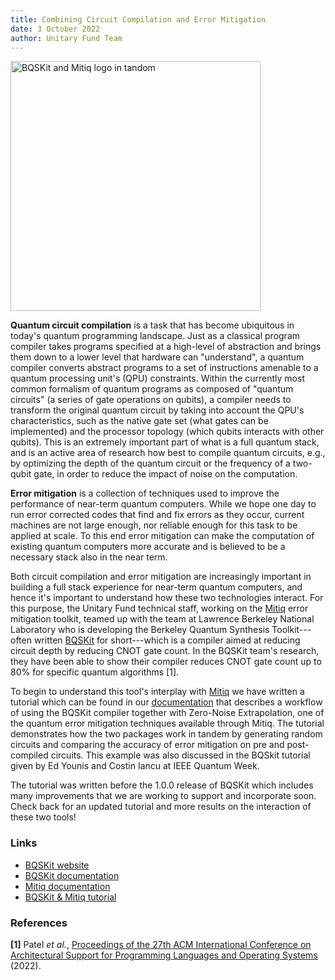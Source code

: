 ```yaml
---
title: Combining Circuit Compilation and Error Mitigation
date: 3 October 2022
author: Unitary Fund Team
---
```


<img src="../../images/bqskit.png" alt="BQSKit and Mitiq logo in tandom" width="400"/>

**Quantum circuit compilation** is a task that has become ubiquitous in today's quantum programming landscape.
Just as a classical program compiler takes programs specified at a high-level of abstraction and brings them down to a lower level that hardware can "understand", a quantum compiler converts abstract programs to a set of instructions amenable to a quantum processing unit's (QPU) constraints.
Within the currently most common formalism of quantum programs as composed of "quantum circuits" (a series of gate operations on qubits), a compiler needs to transform the original quantum circuit by taking into account the QPU's characteristics, such as the native gate set (what gates can be implemented) and the processor topology (which qubits interacts with other qubits).
This is an extremely important part of what is a full quantum stack, and is an active area of research how best to compile quantum circuits, e.g., by optimizing the depth of the quantum circuit or the frequency of a two-qubit gate, in order to reduce the impact of noise on the computation.

**Error mitigation** is a collection of techniques used to improve the performance of near-term quantum computers.
While we hope one day to run error corrected codes that find and fix errors as they occur, current machines are not large enough, nor reliable enough for this task to be applied at scale.
To this end error mitigation can make the computation of existing quantum computers more accurate and is believed to be a necessary stack also in the near term.

Both circuit compilation and error mitigation are increasingly important in building a full stack experience for near-term quantum computers, and hence it's important to understand how these two technologies interact.
For this purpose, the Unitary Fund technical staff, working on the [Mitiq](https://mitiq.readthedocs.io/en/latest/index.html) error mitigation toolkit, teamed up with the team at Lawrence Berkeley National Laboratory who is developing the Berkeley Quantum Synthesis Toolkit---often written [BQSKit](https://bqskit.lbl.gov/) for short---which is a compiler aimed at reducing circuit depth by reducing CNOT gate count.
In the BQSKit team's research, they have been able to show their compiler reduces CNOT gate count up to 80% for specific quantum algorithms [1].

To begin to understand this tool's interplay with [Mitiq](https://mitiq.readthedocs.io/) we have written a tutorial which can be found in our [documentation](https://mitiq.readthedocs.io/en/latest/examples/bqskit.html) that describes a workflow of using the BQSKit compiler together with Zero-Noise Extrapolation, one of the quantum error mitigation techniques available through Mitiq.
The tutorial demonstrates how the two packages work in tandem by generating random circuits and comparing the accuracy of error mitigation on pre and post-compiled circuits.
This example was also discussed in the BQSkit tutorial given by Ed Younis and Costin Iancu at IEEE Quantum Week.

The tutorial was written before the 1.0.0 release of BQSKit which includes many improvements that we are working to support and incorporate soon.
Check back for an updated tutorial and more results on the interaction of these two tools!

### Links

- [BQSKit website](https://bqskit.lbl.gov/)
- [BQSKit documentation](https://bqskit.readthedocs.io/)
- [Mitiq documentation](https://mitiq.readthedocs.io/)
- [BQSKit & Mitiq tutorial](https://mitiq.readthedocs.io/en/latest/examples/bqskit.html)

### References
**[1]** Patel *et al.*, [Proceedings of the 27th ACM International Conference on Architectural Support for Programming Languages and Operating Systems](https://doi.org/10.1145/3503222.3507739) (2022).